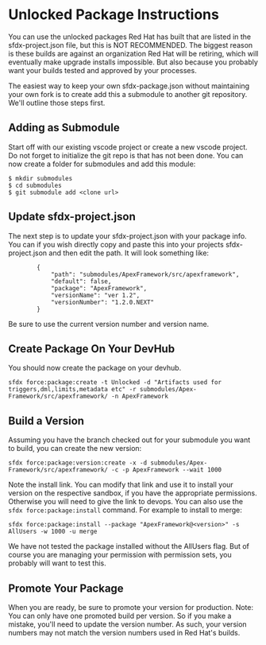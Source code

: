 # Unlocked Package Instructions

You can use the unlocked packages Red Hat has built that are listed in the sfdx-project.json file, but this is NOT RECOMMENDED.   The biggest reason is these builds are against an organization Red Hat will be retiring, which will eventually make upgrade installs impossible.  But also because you probably want your builds tested and approved by your processes.

The easiest way to keep your own sfdx-package.json without maintaining your own fork is to create add this a submodule to another git repository.  We'll outline those steps first.

## Adding as Submodule

Start off with our existing vscode project or create a new vscode project. Do not forget to initialize the git repo is that has not been done.   You can now create a folder for submodules and add this module:

```
$ mkdir submodules
$ cd submodules
$ git submodule add <clone url>
```

## Update sfdx-project.json

The next step is to update your sfdx-project.json with your package info.   You can if you wish directly copy and paste this into your projects sfdx-project.json and then edit the path.   It will look something like:

```
        {
            "path": "submodules/ApexFramework/src/apexframework",
            "default": false,
            "package": "ApexFramework",
            "versionName": "ver 1.2",
            "versionNumber": "1.2.0.NEXT"
        }
```

Be sure to use the current version number and version name.

## Create Package On Your DevHub

You should now create the package on your devhub.

```sfdx force:package:create -t Unlocked -d "Artifacts used for triggers,dml,limits,metadata etc" -r submodules/Apex-Framework/src/apexframework/ -n ApexFramework```

## Build a Version

Assuming you have the branch checked out for your submodule you want to build, you can create the new version:

```sfdx force:package:version:create -x -d submodules/Apex-Framework/src/apexframework/ -c -p ApexFramework --wait 1000```

Note the install link.  You can modify that link and use it to install your version on the respective sandbox, if you have the appropriate permissions.  Otherwise you will need to give the link to devops.   You can also use the ```sfdx force:package:install``` command.  For example to install to merge:

```sfdx force:package:install --package "ApexFramework@<version>" -s AllUsers -w 1000 -u merge```

We have not tested the package installed without the AllUsers flag.  But of course you are managing your permission with permission sets, you probably will want to test this.

## Promote Your Package

When you are ready, be sure to promote your version for production.   Note: You can only have one promoted build per version.  So if you make a mistake, you'll need to update the version number.  As such, your version numbers may not match the version numbers used in Red Hat's builds.
